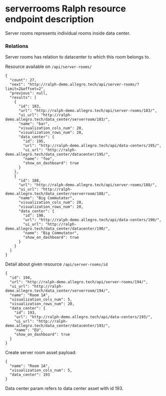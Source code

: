 # serverrooms Ralph resource endpoint description
Server rooms represents individual rooms inside data center.

### Relations
Server rooms has relation to datacenter to which this room belongs to.

Resource available on `/api/server-rooms/`
```
{
  "count": 27,
  "next": "http://ralph-demo.allegro.tech/api/server-rooms/?limit=2&offset=2",
  "previous": null,
  "results": [
    {
      "id": 183,
      "url": "http://ralph-demo.allegro.tech/api/server-rooms/183/",
      "ui_url": "http://ralph-demo.allegro.tech/data_center/serverroom/183/",
      "name": "bar",
      "visualization_cols_num": 20,
      "visualization_rows_num": 20,
      "data_center": {
        "id": 195,
        "url": "http://ralph-demo.allegro.tech/api/data-centers/195/",
        "ui_url": "http://ralph-demo.allegro.tech/data_center/datacenter/195/",
        "name": "foo",
        "show_on_dashboard": true
      }
    },
    {
      "id": 188,
      "url": "http://ralph-demo.allegro.tech/api/server-rooms/188/",
      "ui_url": "http://ralph-demo.allegro.tech/data_center/serverroom/188/",
      "name": "Big Commutator",
      "visualization_cols_num": 20,
      "visualization_rows_num": 20,
      "data_center": {
        "id": 190,
        "url": "http://ralph-demo.allegro.tech/api/data-centers/190/",
        "ui_url": "http://ralph-demo.allegro.tech/data_center/datacenter/190/",
        "name": "Big Commutator",
        "show_on_dashboard": true
      }
    }
  ]
}
```

Detail about given resource `/api/server-rooms/id`
```
{
  "id": 194,
  "url": "http://ralph-demo.allegro.tech/api/server-rooms/194/",
  "ui_url": "http://ralph-demo.allegro.tech/data_center/serverroom/194/",
  "name": "Room 1A",
  "visualization_cols_num": 5,
  "visualization_rows_num": 20,
  "data_center": {
    "id": 193,
    "url": "http://ralph-demo.allegro.tech/api/data-centers/193/",
    "ui_url": "http://ralph-demo.allegro.tech/data_center/datacenter/193/",
    "name": "EU",
    "show_on_dashboard": true
  }
}
```

Create server room asset payload:
```
{
  "name": "Room 1A",
  "visualization_cols_num": 5,
  "data_center": 193
}
```
Data center param refers to data center asset with id 193.
